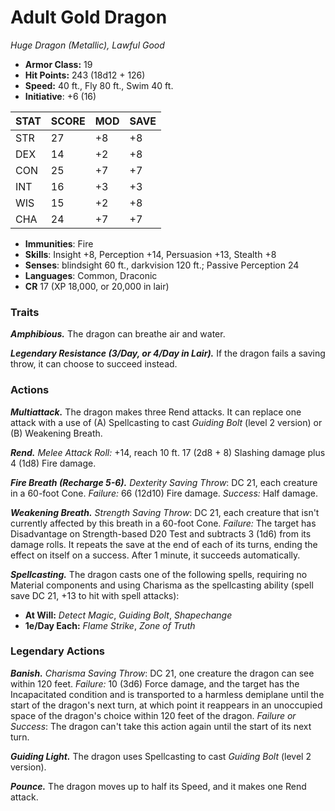 # Adult Gold Dragon

*Huge Dragon (Metallic), Lawful Good*

- **Armor Class:** 19
- **Hit Points:** 243 (18d12 + 126)
- **Speed:** 40 ft., Fly 80 ft., Swim 40 ft.
- **Initiative**: +6 (16)

|STAT|SCORE|MOD|SAVE|
| --- | --- | --- | ---- |
| STR | 27 | +8 | +8 |
| DEX | 14 | +2 | +8 |
| CON | 25 | +7 | +7 |
| INT | 16 | +3 | +3 |
| WIS | 15 | +2 | +8 |
| CHA | 24 | +7 | +7 |

- **Immunities**: Fire
- **Skills**: Insight +8, Perception +14, Persuasion +13, Stealth +8
- **Senses**: blindsight 60 ft., darkvision 120 ft.; Passive Perception 24
- **Languages**: Common, Draconic
- **CR** 17 (XP 18,000, or 20,000 in lair)

### Traits

***Amphibious.*** The dragon can breathe air and water.

***Legendary Resistance (3/Day, or 4/Day in Lair).*** If the dragon fails a saving throw, it can choose to succeed instead.


### Actions

***Multiattack.*** The dragon makes three Rend attacks. It can replace one attack with a use of (A) Spellcasting to cast *Guiding Bolt* (level 2 version) or (B) Weakening Breath.

***Rend.*** *Melee Attack Roll:* +14, reach 10 ft. 17 (2d8 + 8) Slashing damage plus 4 (1d8) Fire damage.

***Fire Breath (Recharge 5-6).*** *Dexterity Saving Throw*: DC 21, each creature in a 60-foot Cone. *Failure:*  66 (12d10) Fire damage. *Success:*  Half damage.

***Weakening Breath.*** *Strength Saving Throw*: DC 21, each creature that isn't currently affected by this breath in a 60-foot Cone. *Failure:*  The target has Disadvantage on Strength-based D20 Test and subtracts 3 (1d6) from its damage rolls. It repeats the save at the end of each of its turns, ending the effect on itself on a success. After 1 minute, it succeeds automatically.

***Spellcasting.*** The dragon casts one of the following spells, requiring no Material components and using Charisma as the spellcasting ability (spell save DC 21, +13 to hit with spell attacks):

- **At Will:** *Detect Magic*, *Guiding Bolt*, *Shapechange*
- **1e/Day Each:** *Flame Strike*, *Zone of Truth*

### Legendary Actions

***Banish.*** *Charisma Saving Throw*: DC 21, one creature the dragon can see within 120 feet. *Failure:*  10 (3d6) Force damage, and the target has the Incapacitated condition and is transported to a harmless demiplane until the start of the dragon's next turn, at which point it reappears in an unoccupied space of the dragon's choice within 120 feet of the dragon. *Failure or Success*:  The dragon can't take this action again until the start of its next turn.

***Guiding Light.*** The dragon uses Spellcasting to cast *Guiding Bolt* (level 2 version).

***Pounce.*** The dragon moves up to half its Speed, and it makes one Rend attack.
